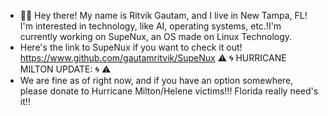 - ✌🏼 Hey there! My name is Ritvik Gautam, and I live in New Tampa, FL! I'm interested in technology, like AI, operating systems, etc.!I'm currently working on SupeNux, an OS made on Linux Technology.
- Here's the link to SupeNux if you want to check it out! https://www.github.com/gautamritvik/SupeNux
  ⚠️ 🌀 HURRICANE MILTON UPDATE: 🌀 ⚠️
- We are fine as of right now, and if you have an option somewhere, please donate to Hurricane Milton/Helene victims!!! Florida really need's it!!
